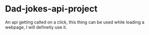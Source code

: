 # Dad-jokes-api-project
An api getting called on a click, this thing can be used while loading a webpage, I will definetly use it.
